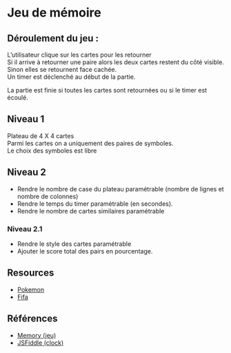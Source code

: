 # Jeu de mémoire

## Déroulement du jeu :

L’utilisateur clique sur les cartes pour les retourner  
Si il arrive à retourner une paire alors les deux cartes restent du côté visible. Sinon elles se retournent face cachée.  
Un timer est déclenché au début de la partie.

La partie est finie si toutes les cartes sont retournées ou si le timer est écoulé.

## Niveau 1

Plateau de 4 X 4 cartes  
Parmi les cartes on a uniquement des paires de symboles.  
Le choix des symboles est libre

## Niveau 2

- Rendre le nombre de case du plateau paramétrable (nombre de lignes et nombre de colonnes)
- Rendre le temps du timer paramétrable (en secondes).
- Rendre le nombre de cartes similaires paramétrable

### Niveau 2.1

- Rendre le style des cartes paramétrable
- Ajouter le score total des pairs en pourcentage.

## Resources

- [Pokemon](https://www.kaggle.com/kvpratama/pokemon-images-dataset/version/2)
- [Fifa](https://sofifa.com)

## Références

- [Memory (jeu)](https://fr.wikipedia.org/wiki/Memory_(jeu))
- [JSFiddle (clock)](https://jsfiddle.net/c6jbntLe)
